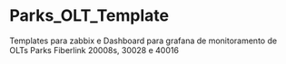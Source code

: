 # Parks_OLT_Template
Templates para zabbix e Dashboard para grafana de monitoramento de OLTs Parks Fiberlink 20008s, 30028 e 40016
